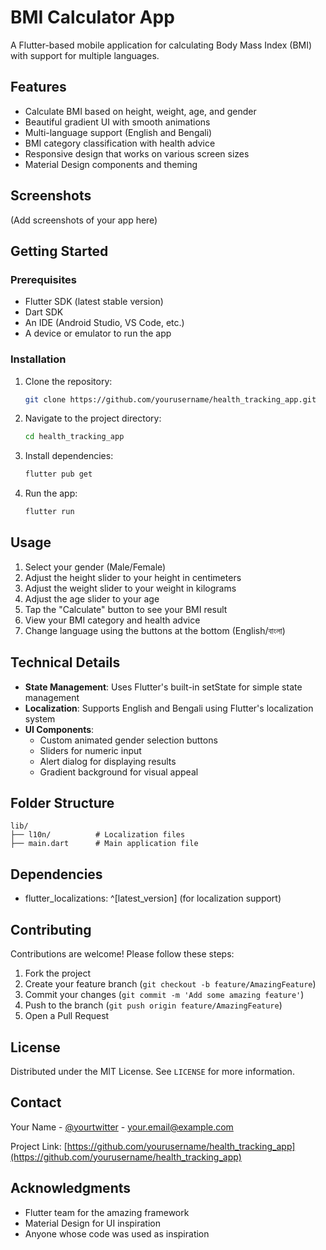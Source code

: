 # BMI Calculator App

A Flutter-based mobile application for calculating Body Mass Index (BMI) with support for multiple languages.

## Features

- Calculate BMI based on height, weight, age, and gender
- Beautiful gradient UI with smooth animations
- Multi-language support (English and Bengali)
- BMI category classification with health advice
- Responsive design that works on various screen sizes
- Material Design components and theming

## Screenshots

(Add screenshots of your app here)

## Getting Started

### Prerequisites

- Flutter SDK (latest stable version)
- Dart SDK
- An IDE (Android Studio, VS Code, etc.)
- A device or emulator to run the app

### Installation

1. Clone the repository:
   ```bash
   git clone https://github.com/yourusername/health_tracking_app.git
   ```

2. Navigate to the project directory:
   ```bash
   cd health_tracking_app
   ```

3. Install dependencies:
   ```bash
   flutter pub get
   ```

4. Run the app:
   ```bash
   flutter run
   ```

## Usage

1. Select your gender (Male/Female)
2. Adjust the height slider to your height in centimeters
3. Adjust the weight slider to your weight in kilograms
4. Adjust the age slider to your age
5. Tap the "Calculate" button to see your BMI result
6. View your BMI category and health advice
7. Change language using the buttons at the bottom (English/বাংলা)

## Technical Details

- **State Management**: Uses Flutter's built-in setState for simple state management
- **Localization**: Supports English and Bengali using Flutter's localization system
- **UI Components**:
    - Custom animated gender selection buttons
    - Sliders for numeric input
    - Alert dialog for displaying results
    - Gradient background for visual appeal

## Folder Structure

```
lib/
├── l10n/          # Localization files
├── main.dart      # Main application file
```

## Dependencies

- flutter_localizations: ^[latest_version] (for localization support)

## Contributing

Contributions are welcome! Please follow these steps:

1. Fork the project
2. Create your feature branch (`git checkout -b feature/AmazingFeature`)
3. Commit your changes (`git commit -m 'Add some amazing feature'`)
4. Push to the branch (`git push origin feature/AmazingFeature`)
5. Open a Pull Request

## License

Distributed under the MIT License. See `LICENSE` for more information.

## Contact

Your Name - [@yourtwitter](https://twitter.com/yourtwitter) - your.email@example.com

Project Link: [https://github.com/yourusername/health_tracking_app](https://github.com/yourusername/health_tracking_app)

## Acknowledgments

- Flutter team for the amazing framework
- Material Design for UI inspiration
- Anyone whose code was used as inspiration